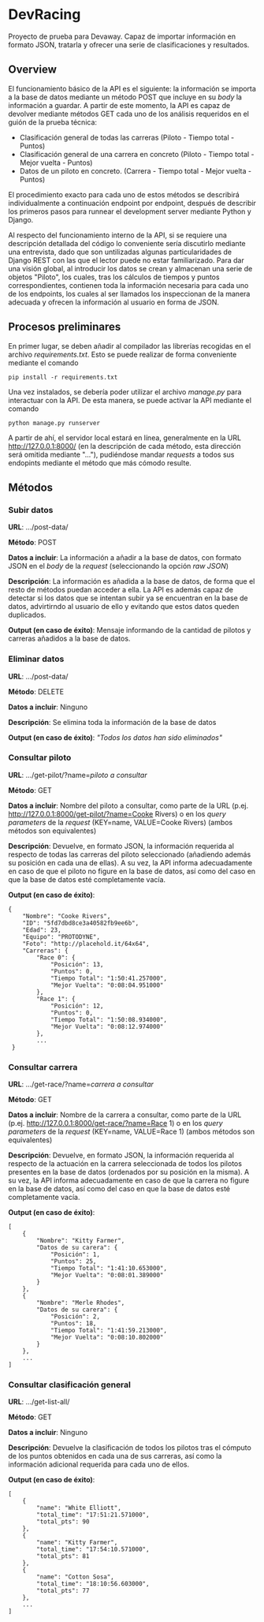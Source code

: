 # DevRacing
Proyecto de prueba para Devaway. Capaz de importar información en formato JSON, tratarla y ofrecer una serie de clasificaciones y resultados.


## Overview
El funcionamiento básico de la API es el siguiente: la información se importa a la base de datos mediante un método POST que incluye en su *body* la información a guardar. A partir de este momento, la API es capaz de devolver mediante métodos GET cada uno de los análisis requeridos en el guión de la prueba técnica:

- Clasificación general de todas las carreras (Piloto - Tiempo total - Puntos)
- Clasificación general de una carrera en concreto (Piloto - Tiempo total - Mejor vuelta - Puntos)
- Datos de un piloto en concreto. (Carrera - Tiempo total - Mejor vuelta - Puntos)

El procedimiento exacto para cada uno de estos métodos se describirá individualmente a continuación endpoint por endpoint, después de describir los primeros pasos para runnear el development server mediante Python y Django.

Al respecto del funcionamiento interno de la API, si se requiere una descripción detallada del código lo conveniente sería discutirlo mediante una entrevista, dado que son untilizadas algunas particularidades de Django REST con las que el lector puede no estar familiarizado. Para dar una visión global, al introducir los datos se crean y almacenan una serie de objetos "Piloto", los cuales, tras los cálculos de tiempos y puntos correspondientes, contienen toda la información necesaria para cada uno de los endpoints, los cuales al ser llamados los inspeccionan de la manera adecuada y ofrecen la información al usuario en forma de JSON.
 
 
## Procesos preliminares

En primer lugar, se deben añadir al compilador las librerías recogidas en el archivo *requirements.txt*. Esto se puede realizar de forma conveniente mediante el comando
```
pip install -r requirements.txt
```

Una vez instalados, se debería poder utilizar el archivo *manage.py* para interactuar con la API. De esta manera, se puede activar la API mediante el comando
```
python manage.py runserver
```

A partir de ahí, el servidor local estará en línea, generalmente en la URL http://127.0.0.1:8000/ (en la descripción de cada método, esta dirección será omitida mediante "..."), pudiéndose mandar *requests* a todos sus endopints mediante el método que más cómodo resulte.

## Métodos
### Subir datos
**URL**: .../post-data/

**Método**: POST

**Datos a incluir**: La información a añadir a la base de datos, con formato JSON en el *body* de la *request* (seleccionando la opción *raw JSON*)

**Descripción**: La información es añadida a la base de datos, de forma que el resto de métodos puedan acceder a ella. La API es además capaz de detectar si los datos que se intentan subir ya se encuentran en la base de datos, advirtirndo al usuario de ello y evitando que estos datos queden duplicados.

**Output (en caso de éxito)**: Mensaje informando de la cantidad de pilotos y carreras añadidos a la base de datos.

### Eliminar datos
**URL**: .../post-data/

**Método**: DELETE

**Datos a incluir**: Ninguno

**Descripción**: Se elimina toda la información de la base de datos

**Output (en caso de éxito)**: *"Todos los datos han sido eliminados"*

### Consultar piloto
**URL**: .../get-pilot/?name=*piloto a consultar*

**Método**: GET

**Datos a incluir**: Nombre del piloto a consultar, como parte de la URL (p.ej. http://127.0.0.1:8000/get-pilot/?name=Cooke Rivers) o en los *query parameters* de la *request* (KEY=name, VALUE=Cooke Rivers) (ambos métodos son equivalentes)

**Descripción**: Devuelve, en formato JSON, la información requerida al respecto de todas las carreras del piloto seleccionado (añadiendo además su posición en cada una de ellas). A su vez, la API informa adecuadamente en caso de que el piloto no figure en la base de datos, así como del caso en que la base de datos esté completamente vacía.

**Output (en caso de éxito)**:
```
{
    "Nombre": "Cooke Rivers",
    "ID": "5fd7dbd8ce3a40582fb9ee6b",
    "Edad": 23,
    "Equipo": "PROTODYNE",
    "Foto": "http://placehold.it/64x64",
    "Carreras": {
        "Race 0": {
            "Posición": 13,
            "Puntos": 0,
            "Tiempo Total": "1:50:41.257000",
            "Mejor Vuelta": "0:08:04.951000"
        },
        "Race 1": {
            "Posición": 12,
            "Puntos": 0,
            "Tiempo Total": "1:50:08.934000",
            "Mejor Vuelta": "0:08:12.974000"
        },
        ...
 }
```

### Consultar carrera
**URL**: .../get-race/?name=*carrera a consultar*

**Método**: GET

**Datos a incluir**: Nombre de la carrera a consultar, como parte de la URL (p.ej. http://127.0.0.1:8000/get-race/?name=Race 1) o en los *query parameters* de la *request* (KEY=name, VALUE=Race 1) (ambos métodos son equivalentes)

**Descripción**: Devuelve, en formato JSON, la información requerida al respecto de la actuación en la carrera seleccionada de todos los pilotos presentes en la base de datos (ordenados por su posición en la misma). A su vez, la API informa adecuadamente en caso de que la carrera no figure en la base de datos, así como del caso en que la base de datos esté completamente vacía.

**Output (en caso de éxito)**:
```
[
    {
        "Nombre": "Kitty Farmer",
        "Datos de su carera": {
            "Posición": 1,
            "Puntos": 25,
            "Tiempo Total": "1:41:10.653000",
            "Mejor Vuelta": "0:08:01.389000"
        }
    },
    {
        "Nombre": "Merle Rhodes",
        "Datos de su carera": {
            "Posición": 2,
            "Puntos": 18,
            "Tiempo Total": "1:41:59.213000",
            "Mejor Vuelta": "0:08:10.802000"
        }
    },
    ...
]
```

### Consultar clasificación general
**URL**: .../get-list-all/

**Método**: GET

**Datos a incluir**: Ninguno

**Descripción**: Devuelve la clasificación de todos los pilotos tras el cómputo de los puntos obtenidos en cada una de sus carreras, así como la información adicional requerida para cada uno de ellos.

**Output (en caso de éxito)**:
```
[
    {
        "name": "White Elliott",
        "total_time": "17:51:21.571000",
        "total_pts": 90
    },
    {
        "name": "Kitty Farmer",
        "total_time": "17:54:10.571000",
        "total_pts": 81
    },
    {
        "name": "Cotton Sosa",
        "total_time": "18:10:56.603000",
        "total_pts": 77
    },
    ...
]
```

